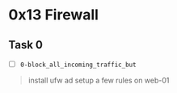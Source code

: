 # 0x13 Firewall

## Task 0
- [ ] `0-block_all_incoming_traffic_but`
> install ufw ad setup a few rules on web-01
